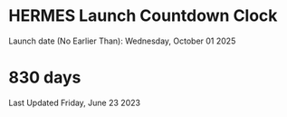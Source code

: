 # HERMES Launch Countdown Clock

Launch date (No Earlier Than): Wednesday, October 01 2025
# 830 days

Last Updated Friday, June 23 2023